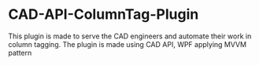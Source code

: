 # CAD-API-ColumnTag-Plugin
This plugin is made to serve the CAD engineers and automate their work in column tagging. The plugin is made using CAD API, WPF applying MVVM pattern
